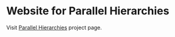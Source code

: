 # Website for Parallel Hierarchies
Visit [Parallel Hierarchies](parallelhierarchies.github.io) project page.
